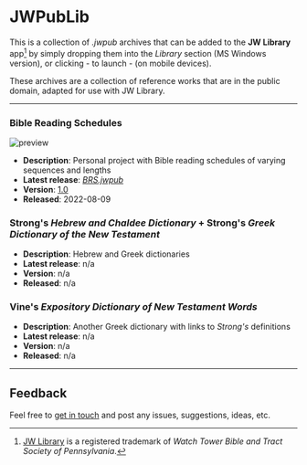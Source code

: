 # JWPubLib

This is a collection of *.jwpub* archives that can be added to the **JW Library** app[^1] by simply dropping them into the *Library* section (MS Windows version), or clicking - to launch - (on mobile devices).

These archives are a collection of reference works that are in the public domain, adapted for use with JW Library. 

____
### Bible Reading Schedules

![preview](BRS/BRS.gif)

* **Description**: Personal project with Bible reading schedules of varying sequences and lengths
* **Latest release**: [*BRS.jwpub*](https://filen.io/d/ce73ff03-3bcf-4f3f-9e01-3933674c7a29#!XGPbbCTaU4g5509NRzhir6M8B4lCTKWL)
* **Version**: [1.0](CHANGELOG.md/#brsjwpub---10---2022-08-09)
* **Released**: 2022-08-09

### Strong's *Hebrew and Chaldee Dictionary* + Strong's *Greek Dictionary of the New Testament*

* **Description**: Hebrew and Greek dictionaries
* **Latest release**: n/a
* **Version**: n/a
* **Released**: n/a

### Vine's *Expository Dictionary of New Testament Words*

* **Description**: Another Greek dictionary with links to *Strong's* definitions
* **Latest release**: n/a
* **Version**: n/a
* **Released**: n/a
____
## Feedback

Feel free to [get in touch](https://github.com/erykjj/jwpublib/issues) and post any issues, suggestions, ideas, etc.

[^1]: [JW Library](https://www.jw.org/en/online-help/jw-library/) is a registered trademark of *Watch Tower Bible and Tract Society of Pennsylvania*.
